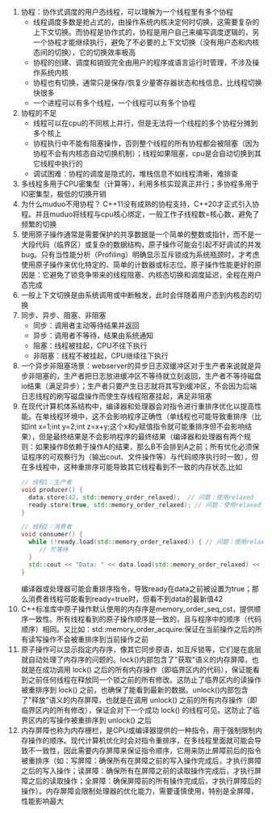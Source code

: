 1. 协程：协作式调度的用户态线程，可以理解为一个线程里有多个协程
   * 线程调度多数是抢占式的，由操作系统内核决定何时切换，这需要复杂的上下文切换。而协程是协作式的，协程是用户自己来编写调度逻辑的，另一个协程才能继续执行，避免了不必要的上下文切换（没有用户态和内核态间的切换），它的切换效率极高
   * 协程的创建、调度和销毁完全由用户的程序或语言运行时管理，不涉及操作系统内核
   * 协程也有切换，通常只是保存/恢复少量寄存器状态和栈信息，比线程切换快很多
   * 一个进程可以有多个线程，一个线程可以有多个协程
2. 协程的不足
   * 线程可以在cpu的不同核上并行，但是无法将一个线程的多个协程分摊到多个核上
   * 协程执行中不能有阻塞操作，否则整个线程的所有协程都会被阻塞（因为协程不会有内核态自动切换机制）；线程如果阻塞，cpu是会自动切换到其它线程中执行的
   * 调试困难：协程的调度是隐式的，堆栈信息不如线程清晰，难排查
3. 多线程多用于CPU密集型（计算等），利用多核实现真正并行；多协程多用于IO密集型，极低的切换开销
4. 为什么muduo不用协程？
   C++11没有成熟的协程支持，C++20才正式引入协程。并且muduo将线程与cpu核心绑定，一般工作子线程数=核心数，避免了频繁的切换
5. 使用原子操作通常是需要保护的共享数据是一个简单的整数或指针，而不是一大段代码（临界区）或复杂的数据结构，原子操作可能会引起不好调试的并发bug。只有当性能分析（Profiling）明确显示互斥锁成为系统瓶颈时，才考虑使用原子操作来优化特定的、简单的计数器或标志位。原子操作性能更好的原因是：它避免了锁竞争带来的线程阻塞、内核态切换和调度延迟，全程在用户态完成
6. 一般上下文切换是由系统调用或中断触发，此时会伴随着用户态到内核态的切换
7. 同步、异步、阻塞、非阻塞
   * 同步：调用者主动等待结果并返回
   * 异步：调用者不等待，结果由系统通知
   * 阻塞：线程被挂起，CPU不往下执行
   * 非阻塞：线程不被挂起，CPU继续往下执行
8. 一个异步非阻塞场景：webserver的异步日志双缓冲区对于生产者来说就是异步非阻塞的，生产者把日志放进缓冲区不等待就立刻返回，生产者不等待磁盘io结果（满足异步）；生产者只要产生日志就将其写到缓冲区，不会因为后端日志线程的刷写磁盘操作而使生存线程阻塞挂起，满足非阻塞
9. 在现代计算机体系结构中，编译器和处理器会对指令进行重排序优化以提高性能。在单线程环境中，这不会影响程序正确性（单线程也可能导致重排序（比如int x=1;int y=2;int z=x+y;这个x和y赋值指令就可能重排序但不会影响结果），但是最终结果是不会影响程序的最终结果（编译器和处理器有两个规则：如果操作B依赖于操作A的结果，那么B不会排到A之前；所有优化必须保证程序的可观察行为（输出cout、文件操作等）与代码顺序执行时一致），但在多线程中，这种重排序可能导致其它线程看到不一致的内存状态,比如
    ```C++
    // 线程1：生产者
   void producer() {
      data.store(42, std::memory_order_relaxed);  // 问题：使用relaxed
      ready.store(true, std::memory_order_relaxed); // 问题：使用relaxed
   }

   // 线程2：消费者
   void consumer() {
      while (!ready.load(std::memory_order_relaxed)) { // 问题：使用relaxed
         // 忙等待
      }
      std::cout << "Data: " << data.load(std::memory_order_relaxed) << std::endl;
   }
   ```
   编译器或处理器可能会重排序指令，导致ready在data之前被设置为true；那么消费者线程可能看到ready=true时，但看不到data的最新值42
10. C++标准库中原子操作默认使用的内存序是memory_order_seq_cst，提供顺序一致性。所有线程看到的原子操作顺序是一致的，且与程序中的顺序（代码顺序）相同。又比如：std::memory_order_acquire:保证在当前操作之后的所有读写操作不会被重排序到当前操作之前
11. 原子操作可以显示指定内存序，像其它同步原语，如互斥锁等，它们是在底层就自动处理了内存序的问题的。lock()内部包含了"获取"语义的内存屏障，也就是在成功调用 lock() 之后的所有内存操作（即临界区内的代码），保证能看到之前任何线程在释放同一个锁之前的所有修改。这防止了临界区内的读操作被重排序到 lock() 之前，也确保了能看到最新的数据。unlock()内部包含了"释放"语义的内存屏障，也就是在调用 unlock() 之前的所有内存操作（即临界区内的所有修改），保证会对下一个成功 lock() 的线程可见。这防止了临界区内的写操作被重排序到 unlock() 之后
12. 内存屏障也称为内存栅栏，是CPU或编译器提供的一种指令，用于强制限制内存操作的顺序。现代计算机优化时会对指令重排序，在多线程里面就可能会导致不一致性，因此需要内存屏障来保证指令顺序，它用来防止屏障前后的指令被重排序（如：写屏障：确保所有在屏障之前的写入操作完成后，才执行屏障之后的写入操作；读屏障：确保所有在屏障之前的读取操作完成后，才执行屏障之后的读取操作；全屏障：确保屏障前的所有操作完成后，才执行屏障后的操作）。内存屏障会限制处理器的优化能力，需要谨慎使用，特别是全屏障，性能影响最大
    